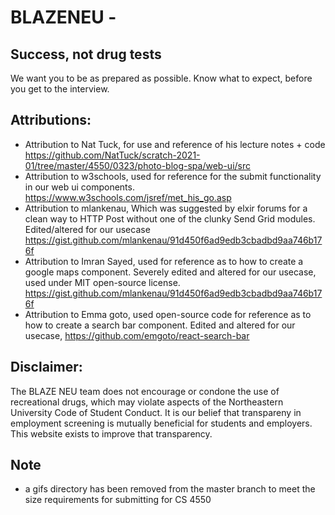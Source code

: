 # BLAZENEU - 

## Success, not drug tests
We want you to be as prepared as possible.
Know what to expect, before you get to the interview.

## Attributions:
- Attribution to Nat Tuck, for use and reference of his lecture notes + code https://github.com/NatTuck/scratch-2021-01/tree/master/4550/0323/photo-blog-spa/web-ui/src
- Attribution to w3schools, used for reference for the submit functionality in our web ui components. https://www.w3schools.com/jsref/met_his_go.asp
- Attribution to mlankenau, Which was suggested by elxir forums for a clean way to HTTP Post without one of the clunky Send Grid modules. Edited/altered for our usecase https://gist.github.com/mlankenau/91d450f6ad9edb3cbadbd9aa746b176f 
- Attribution to Imran Sayed, used for reference as to how to create a google maps component. Severely edited and altered for our usecase, used under MIT open-source license. https://gist.github.com/mlankenau/91d450f6ad9edb3cbadbd9aa746b176f 
- Attribution to Emma goto, used open-source code for reference as to how to create a search bar component. Edited and altered for our usecase, https://github.com/emgoto/react-search-bar

## Disclaimer:

The BLAZE NEU team does not encourage or condone the use of recreational drugs, which may violate aspects of the Northeastern University Code of Student Conduct. It is our belief that transpareny in employment screening is mutually beneficial for students and employers. This website exists to improve that transparency.

## Note
- a gifs directory has been removed from the master branch to meet the size requirements for submitting for CS 4550